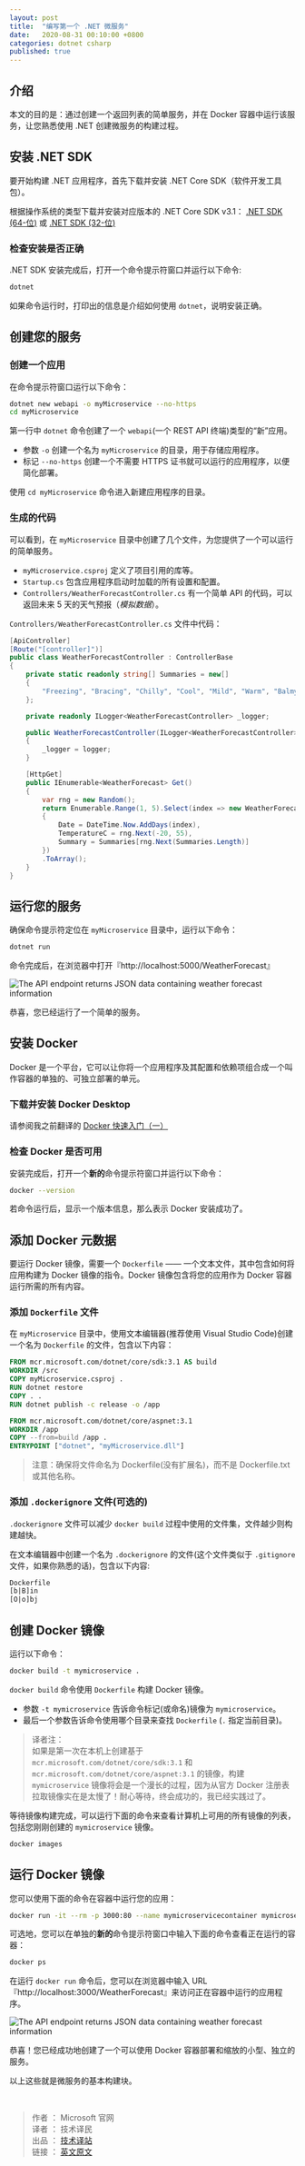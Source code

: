 ```yaml
---
layout: post
title:  "编写第一个 .NET 微服务"
date:   2020-08-31 00:10:00 +0800
categories: dotnet csharp
published: true
---
```


## 介绍

本文的目的是：通过创建一个返回列表的简单服务，并在 Docker 容器中运行该服务，让您熟悉使用 .NET 创建微服务的构建过程。

## 安装 .NET SDK

要开始构建 .NET 应用程序，首先下载并安装 .NET Core SDK（软件开发工具包）。

根据操作系统的类型下载并安装对应版本的 .NET Core SDK v3.1：
[.NET SDK (64-位)](https://download.visualstudio.microsoft.com/download/pr/547f9f81-599a-4b58-9322-d1d158385df6/ebe3e02fd54c29487ac32409cb20d352/dotnet-sdk-3.1.401-win-x64.exe) 
 或 
[.NET SDK (32-位)](https://download.visualstudio.microsoft.com/download/pr/719cf74a-8a57-405d-a048-be8d94bbef37/1914f811ddbf10f7a2a45181b9cac714/dotnet-sdk-3.1.401-win-x86.exe)

<!-- https://dotnet.microsoft.com/download/visual-studio-sdks -->

### 检查安装是否正确

.NET SDK 安装完成后，打开一个命令提示符窗口并运行以下命令:

```bash
dotnet
```

如果命令运行时，打印出的信息是介绍如何使用 `dotnet`，说明安装正确。

## 创建您的服务

### 创建一个应用

在命令提示符窗口运行以下命令：

```bash
dotnet new webapi -o myMicroservice --no-https
cd myMicroservice
```

第一行中 `dotnet` 命令创建了一个 `webapi`(一个 REST API 终端)类型的“新”应用。

- 参数 `-o` 创建一个名为 `myMicroservice` 的目录，用于存储应用程序。
- 标记 `--no-https` 创建一个不需要 HTTPS 证书就可以运行的应用程序，以便简化部署。

使用 `cd myMicroservice` 命令进入新建应用程序的目录。

### 生成的代码

可以看到，在 `myMicroservice` 目录中创建了几个文件，为您提供了一个可以运行的简单服务。

- `myMicroservice.csproj` 定义了项目引用的库等。
- `Startup.cs` 包含应用程序启动时加载的所有设置和配置。
- `Controllers/WeatherForecastController.cs` 有一个简单 API 的代码，可以返回未来 5 天的天气预报（*模拟数据*）。

`Controllers/WeatherForecastController.cs` 文件中代码：

```csharp
[ApiController]
[Route("[controller]")]
public class WeatherForecastController : ControllerBase
{
    private static readonly string[] Summaries = new[]
    {
        "Freezing", "Bracing", "Chilly", "Cool", "Mild", "Warm", "Balmy", "Hot", "Sweltering", "Scorching"
    };

    private readonly ILogger<WeatherForecastController> _logger;

    public WeatherForecastController(ILogger<WeatherForecastController> logger)
    {
        _logger = logger;
    }

    [HttpGet]
    public IEnumerable<WeatherForecast> Get()
    {
        var rng = new Random();
        return Enumerable.Range(1, 5).Select(index => new WeatherForecast
        {
            Date = DateTime.Now.AddDays(index),
            TemperatureC = rng.Next(-20, 55),
            Summary = Summaries[rng.Next(Summaries.Length)]
        })
        .ToArray();
    }
}
```

## 运行您的服务

确保命令提示符定位在 `myMicroservice` 目录中，运行以下命令：

```bash
dotnet run
```

命令完成后，在浏览器中打开『http://localhost:5000/WeatherForecast』

![The API endpoint returns JSON data containing weather forecast information](/assets/images/dotnet/screenshot-microservice-tutorial-run.png)

恭喜，您已经运行了一个简单的服务。

## 安装 Docker

Docker 是一个平台，它可以让你将一个应用程序及其配置和依赖项组合成一个叫作容器的单独的、可独立部署的单元。

### 下载并安装 Docker Desktop

请参阅我之前翻译的 [Docker 快速入门（一）](/backend/docker/2020/06/19/quickstart-1.html)

### 检查 Docker 是否可用

安装完成后，打开一个**新的**命令提示符窗口并运行以下命令：

```bash
docker --version
```

若命令运行后，显示一个版本信息，那么表示 Docker 安装成功了。

## 添加 Docker 元数据

要运行 Docker 镜像，需要一个 `Dockerfile` —— 一个文本文件，其中包含如何将应用构建为 Docker 镜像的指令。Docker 镜像包含将您的应用作为 Docker 容器运行所需的所有内容。


### 添加 `Dockerfile` 文件

在 `myMicroservice` 目录中，使用文本编辑器(推荐使用 Visual Studio Code)创建一个名为 `Dockerfile` 的文件，包含以下内容：

```dockerfile
FROM mcr.microsoft.com/dotnet/core/sdk:3.1 AS build
WORKDIR /src
COPY myMicroservice.csproj .
RUN dotnet restore
COPY . .
RUN dotnet publish -c release -o /app

FROM mcr.microsoft.com/dotnet/core/aspnet:3.1
WORKDIR /app
COPY --from=build /app .
ENTRYPOINT ["dotnet", "myMicroservice.dll"]
```

> 注意：确保将文件命名为 Dockerfile(没有扩展名)，而不是 Dockerfile.txt 或其他名称。

### 添加 `.dockerignore` 文件(可选的)

`.dockerignore` 文件可以减少 `docker build` 过程中使用的文件集，文件越少则构建越快。

在文本编辑器中创建一个名为 `.dockerignore` 的文件(这个文件类似于 `.gitignore` 文件，如果你熟悉的话)，包含以下内容:

```dockerfile
Dockerfile
[b|B]in
[O|o]bj
```

## 创建 Docker 镜像

运行以下命令：

```bash
docker build -t mymicroservice .
```

`docker build` 命令使用 `Dockerfile` 构建 Docker 镜像。

- 参数 `-t mymicroservice` 告诉命令标记(或命名)镜像为 `mymicroservice`。
- 最后一个参数告诉命令使用哪个目录来查找 `Dockerfile` (`.` 指定当前目录)。

> 译者注：<br/>
> 如果是第一次在本机上创建基于 `mcr.microsoft.com/dotnet/core/sdk:3.1` 和 `mcr.microsoft.com/dotnet/core/aspnet:3.1` 的镜像，构建 `mymicroservice` 镜像将会是一个漫长的过程，因为从官方 Docker 注册表拉取镜像实在是太慢了！耐心等待，终会成功的，我已经实践过了。

等待镜像构建完成，可以运行下面的命令来查看计算机上可用的所有镜像的列表，包括您刚刚创建的 `mymicroservice` 镜像。

```bash
docker images
```

## 运行 Docker 镜像

您可以使用下面的命令在容器中运行您的应用：

```bash
docker run -it --rm -p 3000:80 --name mymicroservicecontainer mymicroservice
```

可选地，您可以在单独的**新的**命令提示符窗口中输入下面的命令查看正在运行的容器：

```bash
docker ps
```

在运行 `docker run` 命令后，您可以在浏览器中输入 URL『http://localhost:3000/WeatherForecast』来访问正在容器中运行的应用程序。

![The API endpoint returns JSON data containing weather forecast information](/assets/images/dotnet/screenshot-microservice-tutorial-run-docker.png)

恭喜！您已经成功地创建了一个可以使用 Docker 容器部署和缩放的小型、独立的服务。

以上这些就是微服务的基本构建块。




<br/>

> 作者 ： Microsoft 官网 <br/>
> 译者 ： 技术译民 <br/>
> 出品 ： [技术译站](https://ittranslator.cn/) <br/>
> 链接 ： [英文原文](https://dotnet.microsoft.com/learn/aspnet/microservice-tutorial/intro)